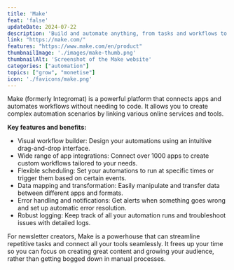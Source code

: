 ```yaml
---
title: 'Make'
feat: 'false'
updateDate: 2024-07-22
description: 'Build and automate anything, from tasks and workflows to apps and systems.'
link: "https://make.com/"
features: "https://www.make.com/en/product"
thumbnailImage: './images/make-thumb.png'
thumbnailAlt: 'Screenshot of the Make website'
categories: ["automation"]
topics: ["grow", "monetise"]
icon: './favicons/make.png'
---
```


Make (formerly Integromat) is a powerful platform that connects apps and automates workflows without needing to code. It allows you to create complex automation scenarios by linking various online services and tools.

<b>Key features and benefits:</b>

- Visual workflow builder: Design your automations using an intuitive drag-and-drop interface.
- Wide range of app integrations: Connect over 1000 apps to create custom workflows tailored to your needs.
- Flexible scheduling: Set your automations to run at specific times or trigger them based on certain events.
- Data mapping and transformation: Easily manipulate and transfer data between different apps and formats.
- Error handling and notifications: Get alerts when something goes wrong and set up automatic error resolution.
- Robust logging: Keep track of all your automation runs and troubleshoot issues with detailed logs.

For newsletter creators, Make is a powerhouse that can streamline repetitive tasks and connect all your tools seamlessly. It frees up your time so you can focus on creating great content and growing your audience, rather than getting bogged down in manual processes.
